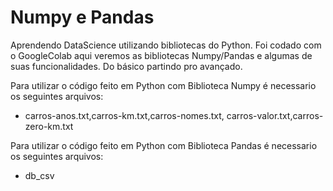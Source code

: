# Numpy e Pandas
Aprendendo DataScience utilizando bibliotecas do Python. Foi codado com o GoogleColab aqui veremos as bibliotecas Numpy/Pandas e algumas de suas funcionalidades. Do básico partindo pro avançado.

Para utilizar o código feito em Python com Biblioteca Numpy é necessario os seguintes arquivos:
* carros-anos.txt,carros-km.txt,carros-nomes.txt, carros-valor.txt,carros-zero-km.txt

Para utilizar o código feito em Python com Biblioteca Pandas é necessario os seguintes arquivos:
* db_csv
